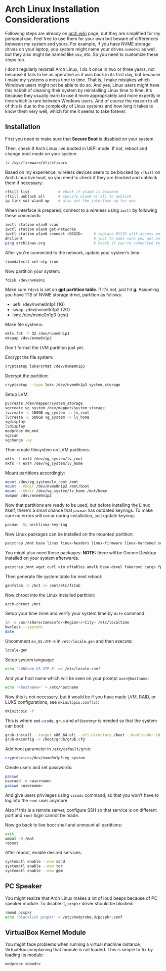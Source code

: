 # Arch Linux Installation Considerations

Following steps are already on [arch
wiki](https://wiki.archlinux.org/title/Installation_guide) page, but they are
simplified for my personal use. Feel free to use them for your own but beware
of differences between my system and yours. For example, if you have NVME
storage drives on your laptop, you system might name your drives `nvme0n1` as
well, but they also might be named like `sda`, etc. So you need to customize
these steps too.

I don't regularly reinstall Arch Linux, I do it once in two or three years, not
because it fails to be as operative as it was back in its first day, but
because I make my systems a mess time to time. That is, I make mistakes which
Windows users might not be able to do so. And yes, Linux users might have this
habbit of cleaning their system by reinstalling Linux time to time, it's
because they usually learn to use it more appropriately and more expertly in
time which is rare between Windows users. And of course the reason to all of
this is due to the complexity of Linux systems and how long it takes to know
them very well, which for me it seems to take forever.

## Installation

First you need to make sure that **Secure Boot** is disabled on your system.

Then, check if Arch Linux live booted in UEFI mode. If not, reboot and change
boot mode on your system:

```sh
ls /sys/firmware/efi/efivars
```

Based on my experience, wireless devices seem to be blocked by `rfkill` on Arch
Linux live boot, so you need to check if they are blocked and unblock them if
necessary:

```sh
rfkill list             # check if wlan0 is blocked
rfkill unblock all      # specify wlan0 or all to unblock
ip link set wlan0 up    # also set the interface up for use
```

When interface is prepared, connect to a wireless using `iwctl` by following
these commands:

```sh
iwctl station wlan0 scan
iwctl station wlan0 get-networks
iwctl station wlan0 connect <BSSID>     # replace BSSID with access point name
dhclient                                # just to make sure you got an ip
ping archlinux.org                      # check if you're connected to network
```

After you're connected to the network, update your system's time:

```sh
timedatectl set-ntp true
```

Now partition your system:

```sh
fdisk /dev/nvme0n1
```

Make sure `fdisk` is set on **gpt partition table**. If it's not, just hit
**g**. Assuming you have 1TB of NVME storage drive, partition as follows:

* uefi: /dev/nvme0n1p1 (1G)
* swap: /dev/nvme0n1p2 (2G)
* lvm:  /dev/nvme0n1p3 (rest)

Make file systems:

```sh
mkfs.fat -F 32 /dev/nvme0n1p1
mkswap /dev/nvme0n1p2
```

Don't format the LVM partition just yet.

Encrypt the file system:

```sh
cryptsetup luksFormat /dev/nvme0n1p3
```

Decrypt the partition:

```sh
cryptsetup --type luks /dev/nvme0n1p3 system_storage
```

Setup LVM:

```sh
pvcreate /dev/mapper/system_storage
vgcreate vg_system /dev/mapper/system_storage
lvcreate -L 100GB vg_system -n lv_root
lvcreate -L 500GB vg_system -n lv_home
vgdisplay
lvdisplay
modprobe dm_mod
vgscan
vgchange -ay
```

Then create filesystem on LVM partitions:

```sh
mkfs -t ext4 /dev/vg_system/lv_root
mkfs -t ext4 /dev/vg_system/lv_home
```

Mount partitions accordingly:

```sh
mount /dev/vg_system/lv_root /mnt
mount --mkdir /dev/nvme0n1p2 /mnt/boot
mount --mkdir /dev/vg_system/lv_home /mnt/home
swapon /dev/nvme0n1p2
```

Now that partitions are ready to be used, but before installing the Linux
itself, there's a small chance that `pacman` has outdated keyrings. To make
sure no errors will occur during installation, just update keyring:

```sh
pacman -Sy archlinux-keyring
```

Now Linux packages can be installed on the mounted partition:

```sh
pacstrap /mnt base linux linux-headers linux-firmware linux-hardened sof-firmware amd-ucode amd-headers grub efibootmgr
```

You might also need these packages:
**NOTE:** there will be Gnome Desktop installed on your system afterwards.

```sh
pacstrap /mnt wget curl vim nftables amvlk base-devel fakeroot cargo fprintd ntfs-3g sudo make cmake git vlc tor firefox net-tools openssh man man-db man-pages gnome networkmanager eog rsync evince acpi mutt telegram-desktop virtualbox virtualbox-guest-iso virtualbox-guest-utils virtualbox-host-modules-arch linux-headers xclip
```

Then generate file system table for next reboot:

```sh
genfstab -U /mnt >> /mnt/etc/fstab
```

Now chroot into the Linux installed partition:

```sh
arch-chroot /mnt
```

Setup your time zone and verify your system time by `date` command:

```sh
ln -s /usr/share/zoneinfo/<Region>/<City> /etc/localtime
hwclock --systohc
date
```

Uncomment `en_US.UTF-8` in `/etc/locale.gen` and then execute:

```sh
locale-gen
```

Setup system language:

```sh
echo 'LANG=en_US.UTF-8' >> /etc/locale.conf
```

And your host name which will be seen on your prompt `user@hostname`:

```sh
echo '<hostname>' > /etc/hostname
```

Now this is not necessary, but it would be if you have made LVM, RAID, or LUKS
configurations, see `mkinitcpio.conf(5)`:

```sh
mkinitcpio -P
```

This is where `amd-ucode`, `grub` and `efibootmgr` is needed so that the system
can boot:

```sh
grub-install --target x86_64-efi --efi-directory /boot --bootloader-id GRUB
grub-mkconfig -o /boot/grub/grub.cfg
```

Add boot parameter in `/etc/default/grub`:

```sh
cryptdevice=/dev/nvme0n1p3:vg_system
```

Create users and set passwords:

```sh
passwd
useradd -m <username>
passwd <username>
```

And give users privileges using `visudo` command, so that you won't have to log
into the `root` user anymore.

Also if this is a remote server, configure SSH so that service is on different
port and `root` login cannot be made.

Now go back to live boot shell and unmount all partitions:

```sh
exit
umout -R /mnt
reboot
```

After reboot, enable desired services:

```sh
systemctl enable --now sshd
systemctl enable --now tor
systemctl enable --now gdm
```

## PC Speaker

You might realize that Arch Linux makes a lot of loud beeps because of PC
speaker module. To disable it, `pcspkr` driver should be blocked:

```sh
rmmod pcspkr
echo 'blacklist pcspkr' > /etc/modprobe.d/pcspkr.conf
```

## VirtualBox Kernel Module

You might face problems when running a virtual machine instance, VirtualBox
complaining that module is not loaded. This is simple to fix by loading its
module:

```sh
modprobe vboxdrv
```

